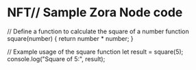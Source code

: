 # NFT// Sample Zora Node code

// Define a function to calculate the square of a number
function square(number) {
    return number * number;
}

// Example usage of the square function
let result = square(5);
console.log("Square of 5:", result);
